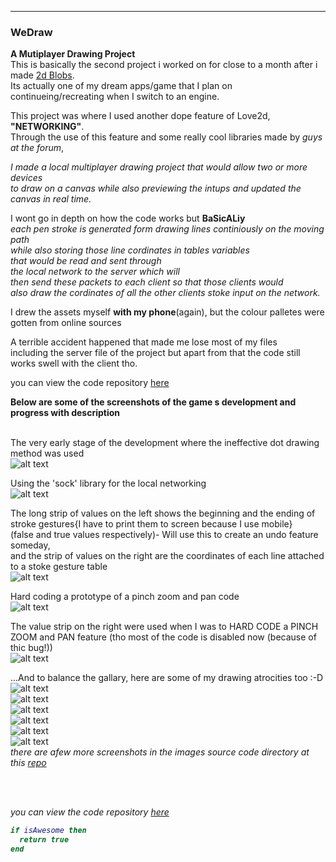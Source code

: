 ---

### WeDraw

 
**A Mutiplayer Drawing Project**  
This is basically the second project i worked on for close to a month after i made [2d Blobs](/2dBlobs_page).  
Its actually one of my dream apps/game that I plan on continueing/recreating when I switch to an engine.  

This project was where I used another dope feature of Love2d, <b>"NETWORKING"</b>.  
Through the use of this feature and some really cool	libraries made by <i>guys at the forum</i>,  

<i>I made a local multiplayer drawing project that would allow two or more devices  
to draw on a canvas while also previewing the intups and updated the canvas in real time.</i>  

I wont go in depth on how the code works but **BaSicALiy**  
<i>each pen stroke is generated form drawing lines continiously on the moving path  
while also storing those line cordinates in tables variables  
that would be read and sent through  
the local network to the server which will  
then send these packets to each client so that those clients would  
also draw the cordinates of all the other clients stoke input on the network.</i>  

I drew the assets myself <b>with my phone</b>(again), but the colour palletes were gotten from online sources  


A terrible accident happened that made me lose most of my files  
including the server file of the project but apart from that the code still works swell with the client tho.  


you can view the code repository [here](https://github.com/Rocket-007/WeDraw)  


<b>Below are some of the screenshots of the game s development and progress with description</b>  
<br>

The very early stage of the development where the ineffective dot drawing method was used<br>
![alt text](https://github.com/Rocket-007/Rocket-007.github.io/blob/master/images/WeDraw_IMGS/WeDraw_img1.jpg?raw=true)<br>


Using the 'sock' library for the local networking <br>
![alt text](https://github.com/Rocket-007/Rocket-007.github.io/blob/master/images/WeDraw_IMGS/WeDraw_img3.png?raw=true)<br>


The long strip of values on the left shows the beginning and the ending of stroke gestures{I have to print them to screen because I use mobile}  
(false and true values respectively)- Will use this to create an undo feature someday,  
and the strip of values on the right are the coordinates of each line attached to a stoke gesture table
<br>
![alt text](https://github.com/Rocket-007/Rocket-007.github.io/blob/master/images/WeDraw_IMGS/dummyDrawing9.png?raw=true)<br>


 Hard coding a prototype of a pinch zoom and pan code
<br>
![alt text](https://github.com/Rocket-007/Rocket-007.github.io/blob/master/images/WeDraw_IMGS/WeDraw_img8.png.png?raw=true)<br>


The value strip on the right were used when I was to HARD CODE a PINCH ZOOM and PAN feature (tho most of the code is disabled now (because of thic bug!))
<br>
![alt text](https://github.com/Rocket-007/Rocket-007.github.io/blob/master/images/WeDraw_IMGS/dummyDrawing12.png?raw=true)<br>
 


...And to balance the gallary, here are some of my drawing atrocities too :-D<br>
![alt text](https://github.com/Rocket-007/Rocket-007.github.io/blob/master/images/WeDraw_IMGS/dummyDrawing3.png?raw=true)<br>
![alt text](https://github.com/Rocket-007/Rocket-007.github.io/blob/master/images/WeDraw_IMGS/dummyDrawing16.png?raw=true)<br>
![alt text](https://github.com/Rocket-007/Rocket-007.github.io/blob/master/images/WeDraw_IMGS/dummyDrawing14.png?raw=true)<br>
![alt text](https://github.com/Rocket-007/Rocket-007.github.io/blob/master/images/WeDraw_IMGS/dummyDrawing13.png?raw=true)<br>
![alt text](https://github.com/Rocket-007/Rocket-007.github.io/blob/master/images/WeDraw_IMGS/dummyDrawing19.png?raw=true)<br>
![alt text](https://github.com/Rocket-007/Rocket-007.github.io/blob/master/images/WeDraw_IMGS/dummyDrawing23.png?raw=true)<br>
<i>there are afew more screenshots in the images source code directory at this [repo](https://github.com/Rocket-007/Rocket-007.github.io/blob/master/images/WeDraw_IMGS)<i/>

<br><br>









you can view the code repository [here](https://github.com/Rocket-007/WeDraw)
```lua
if isAwesome then
  return true
end
```
